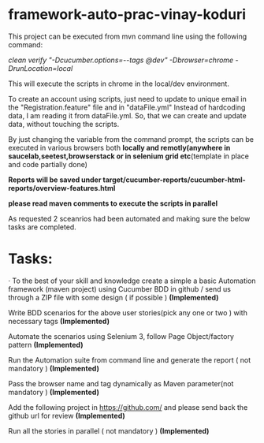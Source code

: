 # framework-auto-prac-vinay-koduri

This project can be executed from mvn command line using the following command:

*clean verify "-Dcucumber.options=--tags @dev" -Dbrowser=chrome -DrunLocation=local*

This will execute the scripts in chrome in the local/dev environment.

To create an account using scripts, just need to update to unique email in the "Registration.feature" file and in "dataFile.yml"
Instead of hardcoding data, I am reading it from dataFile.yml. So, that we can create and update data, without touching the scripts.

By just changing the variable from the command prompt, the scripts can be executed in various browsers both **locally and remotly(anywhere in saucelab,seetest,browserstack or in selenium grid etc**(template in place and code partially done)

**Reports will be saved under target/cucumber-reports/cucumber-html-reports/overview-features.html**

**please read maven comments to execute the scripts in parallel**

As requested 2 sceanrios had been automated and making sure the below tasks are completed.



# Tasks:

·         To the best of your skill and knowledge create a simple a basic  Automation framework (maven project) using Cucumber BDD in github / send us through a ZIP file with some design ( if possible ) 
**(Implemented)**

Write BDD scenarios for the above user stories(pick any one or  two )  with necessary tags 
**(Implemented)**

Automate the scenarios using Selenium 3, follow Page Object/factory pattern 
**(Implemented)**

Run the Automation suite from command line and generate the report ( not mandatory ) 
**(Implemented)**

Pass the browser name and tag dynamically as Maven parameter(not mandatory ) 
**(Implemented)**

Add the following project in https://github.com/ and please send back the github url for review 
**(Implemented)**

Run all the stories in parallel ( not mandatory ) 
**(Implemented)**

